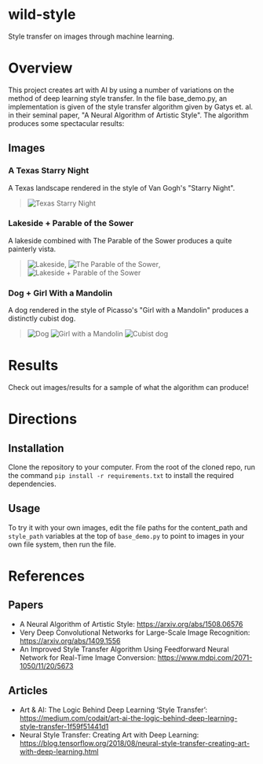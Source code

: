 # wild-style
Style transfer on images through machine learning.

# Overview
This project creates art with AI by using a number of variations on the method 
of deep learning style transfer.  In the file base_demo.py, an implementation 
is given of the style transfer algorithm given by Gatys et. al. in their seminal
paper, "A Neural Algorithm of Artistic Style".  The algorithm produces some
spectacular results:

## Images
### A Texas Starry Night
A Texas landscape rendered in the style of Van Gogh's "Starry Night".
> ![Texas Starry Night](https://github.com/wkostuch/wild-style/blob/master/images/results/texas_starry_night.png)

### Lakeside + Parable of the Sower
A lakeside combined with The Parable of the Sower produces a quite painterly
vista.
> ![Lakeside](https://github.com/wkostuch/wild-style/blob/master/images/content/lakeside.png),
> ![The Parable of the Sower](https://github.com/wkostuch/wild-style/blob/master/images/style/parable_of_sower.png),
> ![Lakeside + Parable of the Sower](https://github.com/wkostuch/wild-style/blob/master/images/results/lake%2Bparable_of_sower.png)

### Dog + Girl With a Mandolin
A dog rendered in the style of Picasso's "Girl with a Mandolin" produces a 
distinctly cubist dog.
> ![Dog](https://github.com/wkostuch/wild-style/blob/master/images/content/dog.png)
> ![Girl with a Mandolin](https://github.com/wkostuch/wild-style/blob/master/images/style/girl_with_mandolin.png)
> ![Cubist dog](https://github.com/wkostuch/wild-style/blob/master/images/results/picasso_dog_3.png)

# Results
Check out images/results for a sample of what the algorithm can produce!

# Directions
## Installation
Clone the repository to your computer.  From the root of the cloned repo, run the 
command `pip install -r requirements.txt` to install the required dependencies.

## Usage
To try it with your own images, edit the file paths for the content_path and 
`style_path` variables at the top of `base_demo.py` to point to images in your own 
file system, then run the file.

# References
## Papers
* A Neural Algorithm of Artistic Style: https://arxiv.org/abs/1508.06576
* Very Deep Convolutional Networks for Large-Scale Image Recognition: https://arxiv.org/abs/1409.1556
* An Improved Style Transfer Algorithm Using Feedforward Neural Network for 
Real-Time Image Conversion: https://www.mdpi.com/2071-1050/11/20/5673

## Articles
* Art & AI: The Logic Behind Deep Learning ‘Style Transfer’: https://medium.com/codait/art-ai-the-logic-behind-deep-learning-style-transfer-1f59f51441d1
* Neural Style Transfer: Creating Art with Deep Learning: https://blog.tensorflow.org/2018/08/neural-style-transfer-creating-art-with-deep-learning.html
